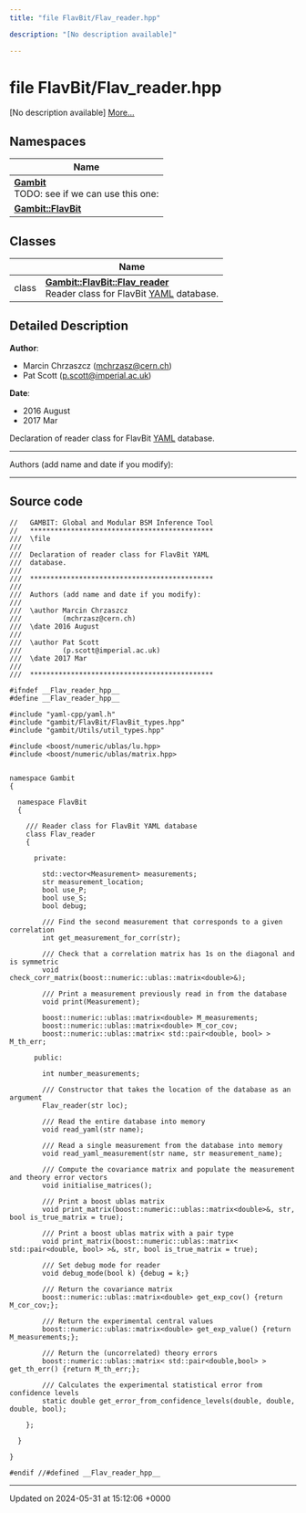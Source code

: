 ```yaml
---
title: "file FlavBit/Flav_reader.hpp"

description: "[No description available]"

---
```


# file FlavBit/Flav_reader.hpp

[No description available] [More...](#detailed-description)

## Namespaces

| Name           |
| -------------- |
| **[Gambit](/documentation/code/namespaces/namespacegambit/)** <br>TODO: see if we can use this one:  |
| **[Gambit::FlavBit](/documentation/code/namespaces/namespacegambit_1_1flavbit/)**  |

## Classes

|                | Name           |
| -------------- | -------------- |
| class | **[Gambit::FlavBit::Flav_reader](/documentation/code/classes/classgambit_1_1flavbit_1_1flav__reader/)** <br>Reader class for FlavBit [YAML](/documentation/code/namespaces/namespaceyaml/) database.  |

## Detailed Description


**Author**: 

  * Marcin Chrzaszcz ([mchrzasz@cern.ch](mailto:mchrzasz@cern.ch)) 
  * Pat Scott ([p.scott@imperial.ac.uk](mailto:p.scott@imperial.ac.uk)) 


**Date**: 

  * 2016 August
  * 2017 Mar


Declaration of reader class for FlavBit [YAML](/documentation/code/namespaces/namespaceyaml/) database.



------------------

Authors (add name and date if you modify):



------------------




## Source code

```
//   GAMBIT: Global and Modular BSM Inference Tool
//   *********************************************
///  \file
///
///  Declaration of reader class for FlavBit YAML
///  database.
///
///  *********************************************
///
///  Authors (add name and date if you modify):
///
///  \author Marcin Chrzaszcz
///          (mchrzasz@cern.ch)
///  \date 2016 August
///
///  \author Pat Scott
///          (p.scott@imperial.ac.uk)
///  \date 2017 Mar
///
///  *********************************************

#ifndef __Flav_reader_hpp__
#define __Flav_reader_hpp__

#include "yaml-cpp/yaml.h"
#include "gambit/FlavBit/FlavBit_types.hpp"
#include "gambit/Utils/util_types.hpp"

#include <boost/numeric/ublas/lu.hpp>
#include <boost/numeric/ublas/matrix.hpp>


namespace Gambit
{

  namespace FlavBit
  {

    /// Reader class for FlavBit YAML database
    class Flav_reader
    {

      private:

        std::vector<Measurement> measurements;
        str measurement_location;
        bool use_P;
        bool use_S;
        bool debug;

        /// Find the second measurement that corresponds to a given correlation
        int get_measurement_for_corr(str);

        /// Check that a correlation matrix has 1s on the diagonal and is symmetric
        void check_corr_matrix(boost::numeric::ublas::matrix<double>&);

        /// Print a measurement previously read in from the database
        void print(Measurement);

        boost::numeric::ublas::matrix<double> M_measurements;
        boost::numeric::ublas::matrix<double> M_cor_cov;
        boost::numeric::ublas::matrix< std::pair<double, bool> > M_th_err;

      public:

        int number_measurements;

        /// Constructor that takes the location of the database as an argument
        Flav_reader(str loc);

        /// Read the entire database into memory
        void read_yaml(str name);

        /// Read a single measurement from the database into memory
        void read_yaml_measurement(str name, str measurement_name);

        /// Compute the covariance matrix and populate the measurement and theory error vectors
        void initialise_matrices();

        /// Print a boost ublas matrix
        void print_matrix(boost::numeric::ublas::matrix<double>&, str, bool is_true_matrix = true);

        /// Print a boost ublas matrix with a pair type
        void print_matrix(boost::numeric::ublas::matrix< std::pair<double, bool> >&, str, bool is_true_matrix = true);

        /// Set debug mode for reader
        void debug_mode(bool k) {debug = k;}

        /// Return the covariance matrix
        boost::numeric::ublas::matrix<double> get_exp_cov() {return M_cor_cov;};

        /// Return the experimental central values
        boost::numeric::ublas::matrix<double> get_exp_value() {return M_measurements;};

        /// Return the (uncorrelated) theory errors
        boost::numeric::ublas::matrix< std::pair<double,bool> > get_th_err() {return M_th_err;};

        /// Calculates the experimental statistical error from confidence levels
        static double get_error_from_confidence_levels(double, double, double, bool);

    };

  }

}

#endif //#defined __Flav_reader_hpp__
```


-------------------------------

Updated on 2024-05-31 at 15:12:06 +0000
